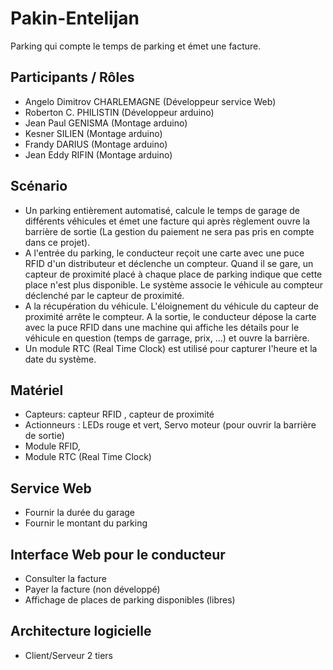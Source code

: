 # Pakin-Entelijan
 Parking qui compte le temps de parking et émet une facture.

## Participants / Rôles
 - Angelo Dimitrov CHARLEMAGNE (Développeur service Web)
 - Roberton C. PHILISTIN (Développeur arduino)
 - Jean Paul GENISMA (Montage arduino)
 - Kesner SILIEN (Montage arduino)
 - Frandy DARIUS (Montage arduino)
 - Jean Eddy RIFIN (Montage arduino)
 
## Scénario 
 * Un parking entièrement automatisé, calcule le temps de garage de différents véhicules et émet une facture qui après règlement ouvre la barrière de sortie (La gestion du paiement ne sera pas pris en compte dans ce projet). 
 * A l'entrée du parking, le conducteur reçoit une carte avec une puce RFID d'un distributeur et déclenche un compteur. Quand il se gare, un capteur de proximité placé à chaque place de parking indique que cette place n'est plus disponible. Le système associe le véhicule au compteur déclenché par le capteur de proximité. 
 * A la récupération du véhicule. L'éloignement du véhicule du capteur de proximité arrête le compteur. A la sortie, le conducteur dépose la carte avec la puce RFID dans une machine qui affiche les détails pour le véhicule en question (temps de garrage, prix, ...) et ouvre la barrière.
 * Un module RTC (Real Time Clock) est utilisé pour capturer l'heure et la date du système.


## Matériel 
 - Capteurs: capteur RFID , capteur de proximité 
 - Actionneurs : LEDs rouge et vert, Servo moteur (pour ouvrir la barrière de sortie)
 - Module RFID,
 - Module RTC (Real Time Clock)

## Service Web
 - Fournir la durée du garage 
 - Fournir le montant du parking 

## Interface Web pour le conducteur 
   - Consulter la facture 
   - Payer la facture (non développé)
   - Affichage de places de parking disponibles (libres)

## Architecture logicielle
* Client/Serveur 2 tiers
